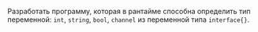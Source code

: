 Разработать программу, которая в рантайме способна определить тип
переменной: `int`, `string`, `bool`, `channel` из переменной типа `interface{}`.
